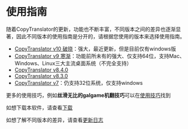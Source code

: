 # 使用指南

随着CopyTranslator的更新，功能也不断丰富，不同版本之间的差异也逐渐显著，因此不同版本的使用指南是分开的，请根据您使用的版本来选择使用指南。

- [CopyTranslator v10 破晓](/guide/10.0.0)：强大，最近更新，但是目前仅有windows版
- [CopyTranslator v9 寒渐](/guide/9.0.0)：功能前所未有的强大、仅支持64位，支持Mac、Windows、Linux三大主流桌面系统（不完全支持）
- [CopyTranslator v8.4.0](/guide/8.4.0)
- [CopyTranslator v8.3.0](/guide/8.3.0)
- [CopyTranslator v7](https://www.bilibili.com/video/av37503818/)：仍支持32位系统，仅支持windows

更多的使用技巧，例如**丝滑无比的galgame机翻技巧**可以在[使用技巧](/guide/tricks)找到

如想下载本软件，请查看[下载](/download)

如想了解不同版本的差异，请查看[更新日志](/changelogs)

